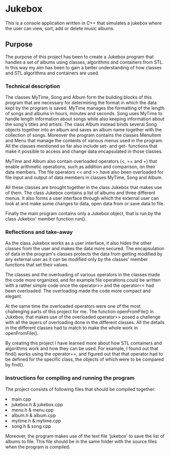 # Jukebox

This is a console application written in C++ that simulates a jukebox where the user can view, sort, add or delete music albums.

## Purpose

The purpose of this project has been to create a Jukebox program that handles a set of albums using classes, algorithms 
and containers from STL. In this way my aim has been to gain a better understanding of how classes and STL algorithms
and containers are used.

### Technical description

The classes MyTime, Song and Album form the building blocks of this program that are necessary for determining
the format in which the data kept by the program is saved. 
MyTime manages the formatting of the length of songs and
albums in hours, minutes and seconds. Song uses MyTime to handle length information about songs while also keeping 
information about the song's titles and artists. The class Album instead binds several Song objects together into
an album and saves an album name together with the collection of songs. Moreover the program contains the classes 
MenuItem and Menu that manage the contents of various menus used in
the program. All the classes mentioned so far also include set- and get- functions that make it possible to access
and change data encapsulated in those classes.

MyTime and Album also contain overloaded operators (<, == and +) that enable arithmetic operations, such as addition
 and comparison, on their data members. The file operators << and >> have also been overloaded for file input and output
 of data members in classes MyTime, Song and Album.
 
 All these classes are brought together in the class Jukebox that makes use of them. The class Jukebox contains a list
 of albums and three different menus. It also forms a user interface through which the external user can look
 at and make some changes to data, open data from or save data to file.
 
 Finally the main program contains only a Jukebox object, that is run by the class Jukebox' member function run().
 
### Reflections and take-away
 
As the class Jukebox works as a user interface, it also hides the other classes from the user and makes the data
more secured. The encapsulation of data in the program's classes protects the data from getting modified by any external
user as it can be modified only by the classes' member functions that set their values.

The classes and the overloading of various operators in the classes made the code more organized, and for example
file operations could be written with a rather simple code once the operator>> and the operator<< had been overloaded.
The overloading made the code more compact and elegant.

At the same time the overloaded operators were one of the most challenging parts of this project for me. 
The function openFromFile() in Jukebox, that makes use of the overloaded operator>> posed a challenge
with all the layers of overloading done in the different classes. All the details in the different classes had to match
to make the whole work in openFromFile(). 

By creating this project I have learned more about how STL containers and algorithms work and how they can be used. For example, 
I found out that find() works using the operator==, and figured out that that operator had to be
defined for the specific class, the objects of which were to be compared by find(). 

### Instructions for compiling and running the program

The project consists of following files that should be compiled together:

<li>main.cpp
 <li>jukebox.h & jukebox.cpp
  <li>menu.h & menu.cpp
   <li>album.h & album.cpp
    <li>mytime.h & mytime.cpp
     <li>song.h & song.cpp
      
Moreover, the program makes use of the text file 'jukebox' to save the list of albums to file. This file should
be in the same folder with the source files when the program is compiled.       
